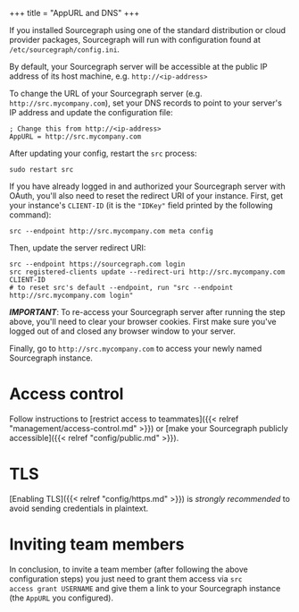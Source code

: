 +++
title = "AppURL and DNS"
+++

If you installed Sourcegraph using one of the standard distribution or cloud provider packages,
Sourcegraph will run with configuration found at `/etc/sourcegraph/config.ini`.

By default, your Sourcegraph server will be accessible at the public IP address of its
host machine, e.g. `http://<ip-address>`

To change the URL of your Sourcegraph server (e.g. `http://src.mycompany.com`),
set your DNS records to point to your server's IP address and update the configuration file:

```
; Change this from http://<ip-address>
AppURL = http://src.mycompany.com
```

After updating your config, restart the `src` process:

```
sudo restart src
```

If you have already logged in and authorized your Sourcegraph server with OAuth,
you'll also need to reset the redirect URI of your instance. First, get your instance's
`CLIENT-ID` (it is the `"IDKey"` field printed by the following command):

```
src --endpoint http://src.mycompany.com meta config
```

Then, update the server redirect URI:

```
src --endpoint https://sourcegraph.com login
src registered-clients update --redirect-uri http://src.mycompany.com CLIENT-ID
# to reset src's default --endpoint, run "src --endpoint http://src.mycompany.com login"
```

***IMPORTANT***: To re-access your Sourcegraph server after running the step above, you'll
 need to clear your browser cookies. First make sure you've logged out of and closed any browser
 window to your server.

 Finally, go to `http://src.mycompany.com` to access your newly named Sourcegraph instance.

# Access control

Follow instructions to [restrict access to teammates]({{< relref "management/access-control.md" >}})
or [make your Sourcegraph publicly accessible]({{< relref "config/public.md" >}}).

# TLS

[Enabling TLS]({{< relref "config/https.md" >}}) is *strongly recommended* to avoid sending
credentials in plaintext.

# Inviting team members

In conclusion, to invite a team member (after following the above configuration steps) you just need to grant them access via <code>src access grant USERNAME</code> and give them a link to your Sourcegraph instance (the <code>AppURL</code> you configured).
